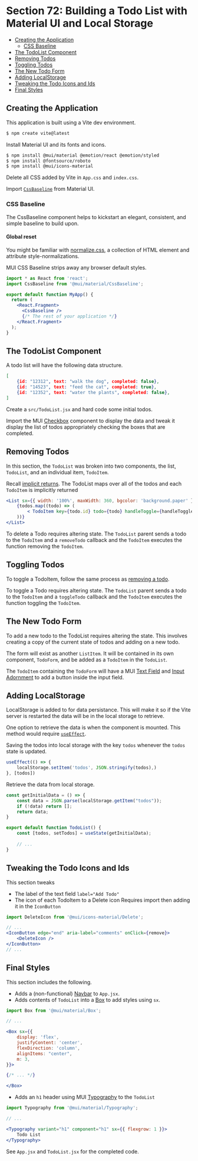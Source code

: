 # Section 72: Building a Todo List with Material UI and Local Storage

- [Creating the Application](#creating-the-application)
  - [CSS Baseline](#css-baseline)
- [The TodoList Component](#the-todolist-component)
- [Removing Todos](#removing-todos)
- [Toggling Todos](#toggling-todos)
- [The New Todo Form](#the-new-todo-form)
- [Adding LocalStorage](#adding-localstorage)
- [Tweaking the Todo Icons and Ids](#tweaking-the-todo-icons-and-ids)
- [Final Styles](#final-styles)

## Creating the Application
This application is built using a Vite dev environment.
```bash
$ npm create vite@latest
```

Install Material UI and its fonts and icons.
```bash
$ npm install @mui/material @emotion/react @emotion/styled
$ npm install @fontsource/roboto
$ npm install @mui/icons-material
```

Delete all CSS added by Vite in `App.css` and `index.css`.

Import [`CssBaseline`](https://mui.com/material-ui/react-css-baseline/) from Material UI.

### CSS Baseline
The CssBaseline component helps to kickstart an elegant, consistent, and simple baseline to build upon.

#### Global reset
You might be familiar with [normalize.css](https://github.com/necolas/normalize.css), a collection of HTML element and attribute style-normalizations.

MUI CSS Baseline strips away any browser default styles.

```jsx
import * as React from 'react';
import CssBaseline from '@mui/material/CssBaseline';

export default function MyApp() {
  return (
    <React.Fragment>
      <CssBaseline />
      {/* The rest of your application */}
    </React.Fragment>
  );
}
```

## The TodoList Component
A todo list will have the following data structure.
```json
[
    {id: "12312", text: "walk the dog", completed: false},
    {id: "14523", text: "feed the cat", completed: true},
    {id: "12352", text: "water the plants", completed: false},
]
```

Create a `src/TodoList.jsx` and hard code some initial todos.

Import the MUI [Checkbox](https://mui.com/material-ui/react-list/#checkbox) component to display the data and tweak it display the list of todos appropriately checking the boxes that are completed.

## Removing Todos
In this section, the `TodoList` was broken into two components, the list, `TodoList`, and an individual item, `TodoItem`.

Recall [implicit returns](https://developer.mozilla.org/en-US/docs/Web/JavaScript/Reference/Functions/Arrow_functions#function_body). The TodoList maps over all of the todos and each `TodoItem` is implicitly returned
```jsx
<List sx={{ width: '100%', maxWidth: 360, bgcolor: 'background.paper' }}>
    {todos.map((todo) => (
        < TodoItem key={todo.id} todo={todo} handleToggle={handleToggle} />
    ))}
</List>
```

To delete a Todo requires altering state. The `TodoList` parent sends a todo to the `TodoItem` and a `removeTodo` callback and the `TodoItem` executes the function removing the `TodoItem`.

## Toggling Todos
To toggle a TodoItem, follow the same process as [removing a todo](#removing-todos). 


To toggle a Todo requires altering state. The `TodoList` parent sends a todo to the `TodoItem` and a `toggleTodo` callback and the `TodoItem` executes the function toggling the `TodoItem`.

## The New Todo Form
To add a new todo to the TodoList requires altering the state. This involves creating a copy of the current state of todos and adding on a new todo.

The form will exist as another `ListItem`. It will be contained in its own component, `TodoForm`, and be added as a `TodoItem` in the `TodoList`.

The `TodoItem` containing the `TodoForm` will have a MUI [Text Field](https://mui.com/material-ui/react-text-field/) and [Input Adornment](https://mui.com/material-ui/react-text-field/#input-adornments) to add a button inside the input field.

## Adding LocalStorage
LocalStorage is added to for data persistance. This will make it so if the Vite server is restarted the data will be in the local storage to retrieve.

One option to retrieve the data is when the component is mounted. This method would require [`useEffect`](https://react.dev/reference/react/useEffect).

Saving the todos into local storage with the key `todos` whenever the `todos` state is updated.
```jsx
useEffect(() => {
    localStorage.setItem('todos', JSON.stringify(todos),)
}, [todos])
```

Retrieve the data from local storage.
```jsx
const getInitialData = () => {
    const data = JSON.parse(localStorage.getItem("todos"));
    if (!data) return [];
    return data;
}

export default function TodoList() {
    const [todos, setTodos] = useState(getInitialData);
    
    // ...
}
```

## Tweaking the Todo Icons and Ids
This section tweaks
- The label of the text field `label="Add Todo"`
- The icon of each TodoItem to a Delete icon
Requires import then adding it in the `IconButton`
```jsx
import DeleteIcon from '@mui/icons-material/Delete';

// ...
<IconButton edge="end" aria-label="comments" onClick={remove}>
    <DeleteIcon />
</IconButton>
// ...
```

## Final Styles
This section includes the following.
- Adds a (non-functional) [Navbar](https://mui.com/material-ui/react-app-bar/#basic-app-bar) to `App.jsx`.
- Adds contents of `TodoList` into a [Box](https://mui.com/material-ui/react-box/) to add styles using `sx`.
```jsx
import Box from '@mui/material/Box';

// ...

<Box sx={{
    display: 'flex',
    justifyContent: 'center',
    flexDirection: 'column',
    alignItems: "center",
    m: 3,
}}>

{/* ... */}

</Box>
```
- Adds an `h1` header using MUI [Typography](https://mui.com/material-ui/react-typography/#usage) to the `TodoList`
```jsx
import Typography from '@mui/material/Typography';

// ...

<Typography variant="h1" component="h1" sx={{ flexgrow: 1 }}>
    Todo List
</Typography>
```

See `App.jsx` and `TodoList.jsx` for the completed code.